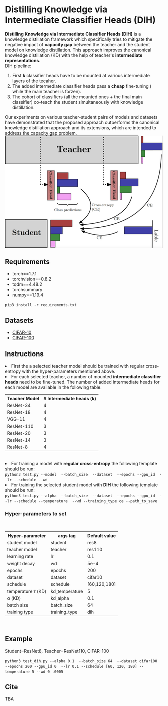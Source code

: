 # Distilling Knowledge via Intermediate Classifier Heads (DIH)
<section>
<p text-align: justify>
  <b>Distilling Knowledge via Intermediate Classifier Heads (DIH)</b> is a knowledge distillation framework which specifically tries to mitigate the negative impact of <b>capacity gap</b> between the teacher and the student model on knowledge distillation. This approach improves the canonical knowledge distillation (KD) with the help of teacher's <b>intermediate representations</b>.
  <br>
  DIH pipeline:
  <ol>
  <li>First <b>k</b> classifier heads have to be mounted at various intermediate layers of the tecaher.</li>
  <li>The added intermediate classifier heads pass a <b>cheap</b> fine-tuning ( while the main teacher is forzen).</li>
  <li>The cohort of classifiers (all the mounted ones + the final main classifier) co-teach the student simultaneously with knowledge distillation.</li>
  </ol>
Our experiments on various teacher-student pairs of models and datasets have demonstrated that the proposed approach outperforms the canonical knowledge distillation approach and its extensions, which are intended to address the capacity gap problem.
  <br>
    <img src="DIH.png" alt="Distilling Knowledge via Intermediate Classifier Heads (DIH)"width: 60% height: 60% justify-content: center>
  </section>
  <section>
  <h2>Requirements</h2>
  <ul>
  <li>torch==1.7.1</li>
  <li>torchvision==0.8.2</li>
  <li>tqdm==4.48.2</li>
  <li>torchsummary</li>
   <li>numpy==1.19.4</li>
 </ul>
  <code>pip3 install -r requirements.txt</code>
</section>

<section>
  <h2>Datasets</h2>
   <ul>
  <li><a href="https://www.cs.toronto.edu/~kriz/cifar.html">CIFAR-10</a></li>
  <li><a href="https://www.cs.toronto.edu/~kriz/cifar.html">CIFAR-100</a></li>
 </ul>
 </section>
 
 <section>
  <h2>Instructions</h2>
  <li>First the a selected teacher model should be trained with regular cross-entropy with the hyper-parameters mentioned above.</li>
  <li>For each selected teacher, a number of mounted <b>intermediate classifier heads</b> need to be fine-tuned. The number of added intermediate heads for each model are available in the following table.
  <table style="width:400px">
  <tr>
  <th>Teacher Model</th>
  <th># Intermediate heads (k)</th> 
   </tr>
    <tr>
    <td>ResNet-34</td>
    <td>4</td>
    </tr>
     <tr>
    <td>ResNet-18</td>
    <td>4</td>
    </tr>
     <tr>
    <td>VGG-11</td>
    <td>4</td>
    </tr>
     <tr>
    <td>ResNet-110</td>
    <td>3</td>
    </tr>
     <tr>
    <td>ResNet-20</td>
    <td>3</td>
    </tr>
     <tr>
    <td>ResNet-14</td>
    <td>3</td>
    </tr>
     <tr>
    <td>ResNet-8</td>
    <td>4</td>
    </tr>
</table>
<br>
  
  
  </li>
  <li>For training a model with <b>regular cross-entropy</b> the following template should be run:
    <br>
     <code>python3 test.py --model  --batch_size  --dataset  --epochs --gpu_id  --lr --schedule --wd </code>
  </li>
  <li>For training the selected student model with <b>DIH</b> the following template should be run:
    <br>
     <code>python3 test.py --alpha  --batch_size  --dataset  --epochs --gpu_id  --lr --schedule --temperature  --wd --training_type ce --path_to_save</code>
  </li>
  
  
  <section>
   <h3> Hyper-parameters to set</h3>
  <br>
  
  <table style="width:400px">
  <tr>
  <th>Hyper-parameter</th>
  <th>args tag</th> 
  <th>Default value</th> 
   </tr>
    <tr>
    <td>student model</td>
    <td>student</td>
    <td>res8</td>
    </tr>
     <tr>
    <td>teacher model</td>
    <td>teacher</td>
    <td>res110</td>
    </tr>
    <tr>
    <td>learning rate</td>
    <td>lr</td>
    <td>0.1</td>
    </tr>
     <tr>
    <td>weight decay</td>
    <td>wd</td>
    <td>5e-4</td>
    </tr>
     <tr>
    <td>epochs</td>
    <td>epochs</td>
    <td>200</td>
    </tr>
     <tr>
    <td>dataset</td>
    <td>dataset</td>
    <td>cifar10</td>
    </tr>
     <tr>
    <td>schedule</td>
    <td>schedule</td>
    <td>[60,120,180]</td>
    </tr>
     <tr>
    <td>temperature τ (KD)</td>
    <td>kd_temperature</td>
    <td>5</td>
    </tr>
     <tr>
    <td>α (KD)</td>
    <td>kd_alpha</td>
    <td>0.1</td>
    </tr>
      <tr>
    <td>batch size</td>
    <td>batch_size</td>
    <td>64</td>
    </tr>
     <tr>
    <td>training type</td>
    <td>training_type</td>
    <td>dih</td>
    </tr>
</table>
<br>
  
  
  </section>
  
  
  
</section>

  
  <section>
  <h2>Example</h2>
  <p>Student=ResNet8, Teacher=ResNet110, CIFAR-100  </p>
  <code>python3 test_dih.py --alpha 0.1  --batch_size 64  --dataset cifar100  --epochs 200 --gpu_id 0  --lr 0.1 --schedule [60, 120, 180] --temperature 5 --wd 0 .0005
</code>
 
  
</section>

<section>
  
  <h2>Cite</h2>
  <p>TBA</p>
  </section>
